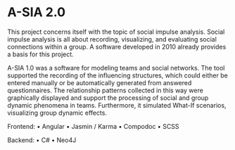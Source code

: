 # A-SIA 2.0

This project concerns itself with the topic of social impulse analysis. Social impulse analysis is 
all about recording, visualizing, and evaluating social connections within a group.
A software developed in 2010 already provides a basis for this project.

A-SIA 1.0 was a software for modeling teams and social networks. The tool supported 
the recording of the influencing structures, which could either be entered manually 
or be automatically generated from answered questionnaires. The relationship 
patterns collected in this way were graphically displayed and support the 
processing of social and group dynamic phenomena in teams. Furthermore, it 
simulated What-If scenarios, visualizing group dynamic effects.

Frontend:
• Angular
• Jasmin / Karma
• Compodoc
• SCSS

Backend:
• C#
• Neo4J

